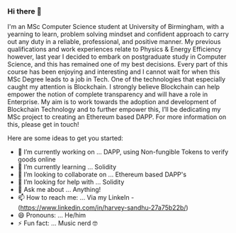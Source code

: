 ### Hi there 👋

I'm an MSc Computer Science student at University of Birmingham, with a yearning to learn, problem solving mindset and confident approach to carry out any duty in a reliable, professional, and positive manner. My previous qualifications and work experiences relate to Physics & Energy Efficiency however, last year I decided to embark on postgraduate study in Computer Science, and this has remained one of my best decisions. Every part of this course has been enjoying and interesting and I cannot wait for when this MSc Degree leads to a job in Tech. One of the technologies that especially caught my attention is Blockchain. I strongly believe Blockchain can help empower the notion of complete transparency and will have a role in Enterprise. My aim is to work towards the adoption and development of Blockchain Technology and to further empower this, I’ll be dedicating my MSc project to creating an Ethereum based DAPP. For more information on this, please get in touch!

Here are some ideas to get you started:

- 🔭 I’m currently working on ... DAPP, using Non-fungible Tokens to verify goods online
- 🌱 I’m currently learning ... Solidity
- 👯 I’m looking to collaborate on ... Ethereum based DAPP's
- 🤔 I’m looking for help with ... Solidity
- 💬 Ask me about ... Anything!
- 📫 How to reach me: ... Via my LinkeIn - (https://www.linkedin.com/in/harvey-sandhu-27a75b22b/)
- 😄 Pronouns: ... He/him
- ⚡ Fun fact: ... Music nerd 🤓
